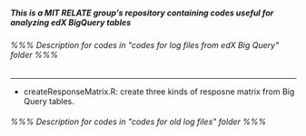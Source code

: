 ##### This is a MIT RELATE group's repository containing codes useful for analyzing edX BigQuery tables

###### %%% Description for codes in "codes for log files from edX Big Query" folder %%%
----------------

- createResponseMatrix.R: create three kinds of resposne matrix from Big Query tables. 





###### %%% Description for codes in "codes for old log files" folder %%%

